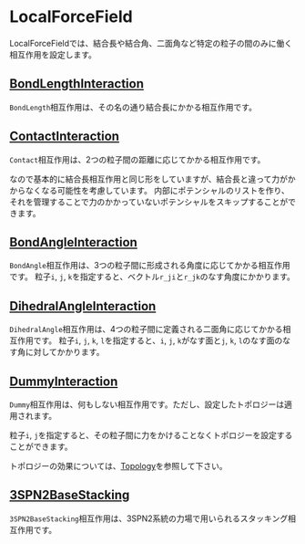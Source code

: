 # LocalForceField

LocalForceFieldでは、結合長や結合角、二面角など特定の粒子の間のみに働く相互作用を設定します。

## [BondLengthInteraction](BondLengthInteraction.md)

`BondLength`相互作用は、その名の通り結合長にかかる相互作用です。

## [ContactInteraction](ContactInteraction.md)

`Contact`相互作用は、2つの粒子間の距離に応じてかかる相互作用です。

なので基本的に結合長相互作用と同じ形をしていますが、結合長と違って力がかからなくなる可能性を考慮しています。
内部にポテンシャルのリストを作り、それを管理することで力のかかっていないポテンシャルをスキップすることができます。

## [BondAngleInteraction](BondAngleInteraction.md)

`BondAngle`相互作用は、3つの粒子間に形成される角度に応じてかかる相互作用です。
粒子`i`, `j`, `k`を指定すると、ベクトル`r_ji`と`r_jk`のなす角度にかかります。

## [DihedralAngleInteraction](DihedralAngleInteraction.md)

`DihedralAngle`相互作用は、4つの粒子間に定義される二面角に応じてかかる相互作用です。
粒子`i`, `j`, `k`, `l`を指定すると、`i`, `j`, `k`がなす面と`j`, `k`, `l`のなす面のなす角に対してかかります。

## [DummyInteraction](DummyInteraction.md)

`Dummy`相互作用は、何もしない相互作用です。ただし、設定したトポロジーは適用されます。

粒子`i`, `j`を指定すると、その粒子間に力をかけることなくトポロジーを設定することができます。

トポロジーの効果については、[Topology](Topology.md)を参照して下さい。

## [3SPN2BaseStacking](3SPN2BaseStackingInteraction.md)

`3SPN2BaseStacking`相互作用は、3SPN2系統の力場で用いられるスタッキング相互作用です。
